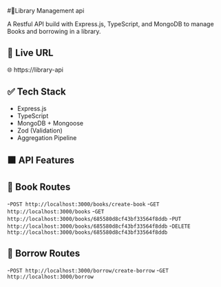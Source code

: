 #📔Library Management api

A Restful API build with Express.js, TypeScript, and MongoDB to manage Books 
and borrowing in a library.

## 🚀 Live URL
  🌐 https://library-api

## ✅ Tech Stack

- Express.js
- TypeScript
- MongoDB + Mongoose
- Zod (Validation)
- Aggregation Pipeline

## 🟫 API Features

## 🔹 Book Routes

-`POST http://localhost:3000/books/create-book`
-`GET http://localhost:3000/books`
-`GET http://localhost:3000/books/685580d8cf43bf33564f8ddb`
-`PUT http://localhost:3000/books/685580d8cf43bf33564f8ddb`
-`DELETE http://localhost:3000/books/685580d8cf43bf33564f8ddb`

## 🔹 Borrow Routes
-`POST http://localhost:3000/borrow/create-borrow`
-`GET http://localhost:3000/borrow`

